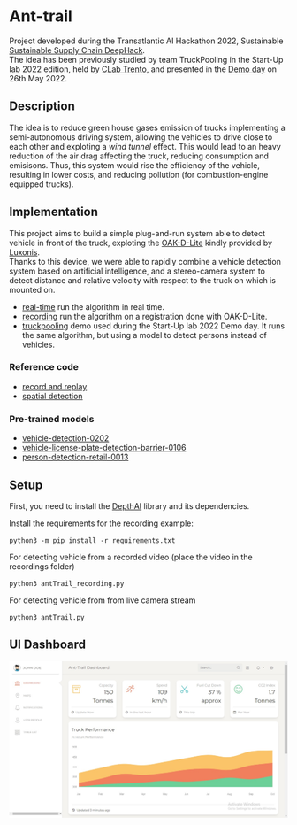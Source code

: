 # Ant-trail

Project developed during the Transatlantic AI Hackathon 2022, Sustainable [Sustainable Supply Chain DeepHack](https://ultrahack.org/sustainable-supply-chain).  
The idea has been previously studied by team TruckPooling in the Start-Up lab 2022 edition, held by [CLab Trento](https://clabtrento.it/en), and presented in the [Demo day](https://clabtrento.it/en/events/2022/demoday-2022) on 26th May 2022.

## Description

The idea is to reduce green house gases emission of trucks implementing a semi-autonomous driving system, allowing the vehicles to drive close to each other and exploting a *wind tunnel* effect. This would lead to an heavy reduction of the air drag affecting the truck, reducing consumption and emisisons. Thus, this system would rise the efficiency of the vehicle, resulting in lower costs, and reducing pollution (for combustion-engine equipped trucks).

## Implementation

This project aims to build a simple plug-and-run system able to detect vehicle in front of the truck, exploting the [OAK-D-Lite](https://docs.luxonis.com/projects/hardware/en/latest/pages/DM9095.html) kindly provided by [Luxonis](https://www.luxonis.com/).  
Thanks to this device, we were able to rapidly combine a vehicle detection system based on artificial intelligence, and a stereo-camera system to detect distance and relative velocity with respect to the truck on which is mounted on.  
- [real-time](/code/antTrail.py) run the algorithm in real time.
- [recording](/code/antTrail_recording.py) run the algorithm on a registration done with OAK-D-Lite.
- [truckpooling](/code/truckpooling.py) demo used during the Start-Up lab 2022 Demo day. It runs the same algorithm, but using a model to detect persons instead of vehicles.

### Reference code

- [record and replay](https://github.com/luxonis/depthai-experiments/tree/master/gen2-record-replay)
- [spatial detection](https://github.com/luxonis/depthai-python/blob/main/examples/spatialDetection)

### Pre-trained models

- [vehicle-detection-0202](https://docs.openvino.ai/latest/omz_models_model_vehicle_detection_0202.html)
- [vehicle-license-plate-detection-barrier-0106](https://docs.openvino.ai/latest/omz_models_model_vehicle_license_plate_detection_barrier_0106.html)
- [person-detection-retail-0013](https://docs.openvino.ai/latest/omz_models_model_person_detection_retail_0013.html)

## Setup

First, you need to install the [DepthAI](https://docs.luxonis.com/projects/api/en/latest/install/#installation) library and its dependencies.

Install the requirements for the recording example:

```
python3 -m pip install -r requirements.txt
```

For detecting vehicle from a recorded video  (place the video in the recordings folder)
```
python3 antTrail_recording.py

```

For detecting vehicle from from live camera stream

```
python3 antTrail.py

```


## UI Dashboard
![Alt text](UI_dashboard.jpg?raw=true "UI Dashboard available to truck drivers and stakeholders")
